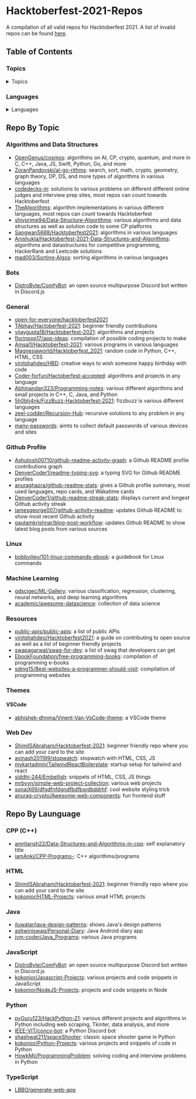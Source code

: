 # Hacktoberfest-2021-Repos
A compilation of all valid repos for Hacktoberfest 2021. A list of invalid repos can be found [here](./blacklist/).

## Table of Contents
### Topics
<details>
<summary>Topics</summary>

* [Algorithms and Data Structures](#algorithms-and-data-structures)
* [Bots](#bots)
* [General](#general)
* [Github Profile](#github-profile)
* [Linux](#linux)
* [Themes](#themes)
  * [VSCode](#vscode)
* [Machine Learning](#machine-learning)
* [Resources](#resources)
* [Web Dev](#web-dev)
</details>

### Languages
<details>
<summary>Languages</summary>

* [C++](#cpp-c)
* [HTML](#html)
* [Java](#java)
* [JavaScript](#javascript)
* [Python](#python)
* [TypeScript](#typescript)
</details>

## Repo By Topic
### Algorithms and Data Structures
* [OpenGenus/cosmos](https://github.com/OpenGenus/cosmos): algorithms on AI, CP, crypto, quantum, and more in C, C++, Java, JS, Swift, Python, Go, and more
* [ZoranPandovski/al-go-rithms](https://github.com/ZoranPandovski/al-go-rithms): search, sort, math, crypto, geometry, graph theory, DP, DS, and more types of algorithms in various languages
* [codedecks-in](https://github.com/codedecks-in): solutions to various problems on different different online judges and interview prep sites, most repos can count towards Hacktoberfest
* [TheAlgorithms](https://github.com/TheAlgorithms): algorithm implementations in various different languages, most repos can count towards Hacktoberfest
* [shivprime94/Data-Structure-Algorithms](https://github.com/shivprime94/Data-Structure-Algorithms): various algorithms and data structures as well as solution code to some CP platforms
* [Sangwan5688/Hacktoberfest2021](https://github.com/Sangwan5688/Hacktoberfest2021): algorithms in various languages
* [Anishukla/Hacktoberfest-2021-Data-Structures-and-Algorithms](https://github.com/Anishukla/Hacktoberfest-2021-Data-Structures-and-Algorithms): algorithms and datastructures for competitive programming, HackerRank and Leetcode solutions
* [mad003/Sorting-Algos](https://github.com/mad003/Sorting-Algos): sorting algorithms in various languages

### Bots
* [DistroByte/ComfyBot](https://github.com/DistroByte/ComfyBot): an open source multipurpose Discord bot written in Discord.js

### General
* [open-for-everyone/hacktoberfest2021](https://github.com/open-for-everyone/hacktoberfest2021)
* [TAbhay/Hactoberfest-2021](https://github.com/TAbhay/Hactoberfest-2021): beginner friendly contributions
* [vijaygupta18/Hacktoberfest-2021](https://github.com/vijaygupta18/Hacktoberfest-2021): algorithms and projects
* [florinpop17/app-ideas](https://github.com/florinpop17/app-ideas): compilation of possible coding projects to make
* [Amsal1/Hacktoberfest-2021](https://github.com/Amsal1/Hacktoberfest-2021): various programs in various languages
* [Magnesiaworld/Hacktoberfest_2021](https://github.com/Magnesiaworld/Hacktoberfest_2021): random code in Python, C++, HTML, CSS
* [vinitshahdeo/HBD](https://github.com/vinitshahdeo/HBD): creative ways to wish someone happy birthday with code
* [Coder-forfun/Hactoberfest-accepted](https://github.com/Coder-forfun/Hactoberfest-accepted): algorithms and projects in any language
* [Abhinandan323/Programming-notes](https://github.com/Abhinandan323/Programming-notes): various different algorithms and small projects in C++, C, Java, and Python
* [5h0bh4nk/FizzBuzz-Hacktoberfest-2021](https://github.com/5h0bh4nk/FizzBuzz-Hacktoberfest-2021): fizzbuzz is various different languages
* [zeel-codder/Recursion-Hub](https://github.com/zeel-codder/Recursion-Hub): recursive solutions to any problem in any language
* [many-passwords](https://github.com/many-passwords): aimts to collect default passwords of various devices and sites

### Github Profile
* [Ashutosh00710/github-readme-activity-graph](https://github.com/Ashutosh00710/github-readme-activity-graph): a Github README profile contributions graph
* [DenverCoder1/readme-typing-svg](https://github.com/DenverCoder1/readme-typing-svg): a typing SVG for Github README profiles
* [anuraghazra/github-readme-stats](https://github.com/anuraghazra/github-readme-stats): gives a Github profile summary, most used languages, repo cards, and Wakatime cards
* [DenverCoder1/github-readme-streak-stats](https://github.com/DenverCoder1/github-readme-streak-stats): displays current and longest Github activity streak
* [jamesgeorge007/github-activity-readme](https://github.com/jamesgeorge007/github-activity-readme): updates Github README to show most recent Github activity
* [gautamkrishnar/blog-post-workflow](https://github.com/gautamkrishnar/blog-post-workflow): updates Github README to show latest blog posts from various sources

### Linux
* [bobbyiliev/101-linux-commands-ebook](https://github.com/bobbyiliev/101-linux-commands-ebook): a guidebook for Linux commands

### Machine Learning
* [gdscjgec/ML-Gallery](https://github.com/gdscjgec/ML-Gallery): various classification, regression, clustering, neural networks, and deep learning algorithms
* [academic/awesome-datascience](https://github.com/academic/awesome-datascience): collection of data science

### Resources
* [public-apis/public-apis](https://github.com/public-apis/public-apis): a list of public APIs
* [vinitshahdeo/Hacktoberfest2021](https://github.com/vinitshahdeo/Hacktoberfest2021): a guide on contributing to open source as well as a list of beginner friendly projects
* [swapagarwal/swag-for-dev](https://github.com/swapagarwal/swag-for-dev): a list of swag that developers can get
* [EbookFoundation/free-programming-books](https://github.com/EbookFoundation/free-programming-books): compilation of programming e-books
* [sdmg15/Best-websites-a-programmer-should-visit](https://github.com/sdmg15/Best-websites-a-programmer-should-visit): compilation of programming websites

### Themes
#### VSCode
* [abhishek-dhnma/Vinent-Van-VsCode-theme](https://github.com/abhishek-dhnma/Vinent-Van-VsCode-theme): a VSCode theme

### Web Dev
* [ShimilSAbraham/Hacktoberfest-2021](https://github.com/ShimilSAbraham/Hacktoberfest-2021): beginner friendly repo where you can add your card to the site
* [avinash201199/stopwatch](https://github.com/avinash201199/stopwatch): stopwatch with HTML, CSS, JS
* [mykartadmin/TailwindReactBoilerplate](https://github.com/mykartadmin/TailwindReactBoilerplate): startup setup for tailwind and react
* [siddhi-244/Embellish](https://github.com/siddhi-244/Embellish): snippets of HTML, CSS, JS things
* [mrbyyn/simple-web-project-collection](https://github.com/mrbyyn/simple-web-project-collection): various web projects
* [sonaiX69/dfgdfnfdgndfbdfbsrdbddrhf](https://github.com/sonaiX69/dfgdfnfdgndfbdfbsrdbddrhf): cool website styling trick
* [anurag-crypto/Awesome-web-components](https://github.com/anurag-crypto/Awesome-web-components): fun frontend stuff

## Repo By Launguage
### CPP (C++)
* [amritansh22/Data-Structures-and-Algorithms-in-cpp](https://github.com/amritansh22/Data-Structures-and-Algorithms-in-cpp): self explanatory title
* [iamAnki/CPP-Programs-](https://github.com/iamAnki/CPP-Programs-): C++ algorithms/programs

### HTML
* [ShimilSAbraham/Hacktoberfest-2021](https://github.com/ShimilSAbraham/Hacktoberfest-2021): beginner friendly repo where you can add your card to the site
* [kokonior/HTML-Projects](https://github.com/kokonior/HTML-Projects): various small HTML projects

### Java
* [iluwatar/java-design-patterns](https://github.com/iluwatar/java-design-patterns): shows Java's design patterns
* [ashwiniswag/Personal-Diary](https://github.com/ashwiniswag/Personal-Diary): Java Android diary app
* [jvm-coder/Java_Programs](https://github.com/jvm-coder/Java_Programs): various Java programs

### JavaScript
* [DistroByte/ComfyBot](https://github.com/DistroByte/ComfyBot): an open source multipurpose Discord bot written in Discord.js
* [kokonior/Javascript-Projects](https://github.com/kokonior/Javascript-Projects): various projects and code snippets in JavaScript
* [kokonior/NodeJS-Projects](https://github.com/kokonior/NodeJS-Projects): projects and code snippets in Node

### Python
* [pyGuru123/HackPython-21](https://github.com/pyGuru123/HackPython-21): various different projects and algorithms in Python including web scraping, Tkinter, data analysis, and more
* [IEEE-VIT/concy-bot](https://github.com/IEEE-VIT/concy-bot): a Python Discord bot
* [shashwat211/spaceShooter](https://github.com/shashwat211/spaceShooter): classic space shooter game in Python
* [kokonior/Python-Projects](https://github.com/kokonior/Python-Projects): various projects and snippets of code in Python
* [HowkMii/ProgrammingProblem](https://github.com/HowkMii/ProgrammingProblem): solving coding and interview problems in Python

### TypeScript
* [LBBO/generate-web-app](https://github.com/LBBO/generate-web-app)